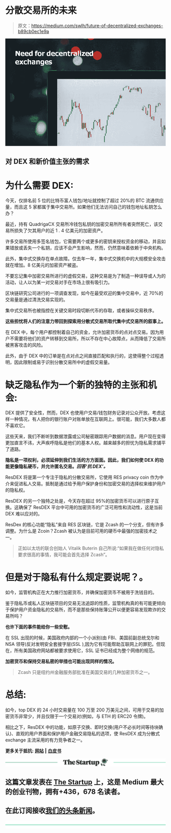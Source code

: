 # 分散交易所的未来

> 原文：<https://medium.com/swlh/future-of-decentralized-exchanges-b89cb0ec1e9a>

![](img/bc7ca5bcf485506a0e7b0f0a373dcf76.png)

## 对 DEX 和新价值主张的需求

# **为什么需要 DEX:**

今天，仅排名前 5 位的比特币富人钱包/地址就控制了超过 20%的 BTC 流通供应量，而且这 5 家都属于集中交易所。如果他们无法访问自己的钱包地址私钥怎么办？

最近，持有 QuadrigaCX 交易所冷钱包私钥的加密交易所所有者突然死亡，该交易所损失了欠其用户的近 1 . 4 亿美元的加密资产。

许多交易所使用多签名钱包，它需要两个或更多的密钥来授权资金的移动，并且如果错放或丢失一个私钥，应该不会产生影响，然而，仍然意味着依赖于中央机构。

此外，集中式交换存在单点故障。仅去年一年，集中式交换机中的大规模安全攻击就在增加。8 亿美元的加密资产被盗。

不要忘记集中加密交易所进行的虚假交易，这种交易是为了制造一种误导或人为的活动，让人以为某一对交易对手在市场上很有吸引力。

区块链研究公司进行的一项调查发现，如今在最受欢迎的集中交易中，近 70%的交易量是通过清洗交易实现的。

集中式交易所也被指控在关键交易时段切断代币的存取，或者操纵交易秩序。

**这些担忧将人们的注意力带回到探索用分散式交易所取代集中式交易所的叙事上。**

在 DEX 中，每个用户都控制着自己的资金，允许加密货币的点对点交易。因为用户不需要将他们的资产转移到交易所，所以不存在中心故障点，从而降低了交易所被黑客攻击的风险。

此外，由于 DEX 中的订单是在点对点之间直接匹配和执行的，这使得整个过程透明，因此限制或易于识别分散交易所中的虚假交易量。

# 缺乏隐私作为一个新的独特的主张和机会:

DEX 提供了安全性，然而，DEX 也使用户交易/钱包财务记录对公众开放。考虑这样一种情况，有人把你的银行账户对账单放在互联网上。很可能，我们大多数人都不喜欢它。

这些天来，我们不断听到数据泄露或公司秘密跟踪用户数据的消息。用户现在变得更加直言不讳，大声疾呼隐私是他们的基本人权。越来越多的担忧为隐私需求铺平了道路。

**隐私是一项权利，必须延伸到我们生活的方方面面。因此，我们如何使 DEX 的功能更像隐私硬币，并允许匿名交易。*回答‘抗 DEX’。***

ResDEX 将是第一个专注于隐私的分散交易所，它使用 RES privacy coin 作为中介来促进私人交易。抵制是通过给予用户保护身份和加密交易的选择权来维护用户的隐私权。

ResDEX 的另一个独特之处是，今天存在超过 95%的加密货币可以进行原子互换。这确保了 ResDEX 平台中可用的加密货币的广泛可用性和流动性，这是当前 DEX 难以应对的。

ResDex 的核心功能“隐私”来自 RES 区块链，它是 Zcash 的一个分支，但有许多调整。为什么是 Zcoin？Zcash 被认为是目前可用的硬币中最强的加密技术之一。

> 正如以太坊的联合创始人 Vitalik Buterin 自己所说:“如果我在做任何对隐私要求很高的事情，我可能会首先选择 Zcash”。

# 但是对于隐私有什么规定要说呢？。

如今，监管机构正在大力推行加密货币，并确保加密货币不被用于洗钱目的。

鉴于隐私币或私人区块链项目的交易无法追踪的性质，监管机构真的有可能更倾向于保护用户资金隐私的交易所，而不是那些保持账簿公开以便更容易发现欺诈的交易所吗？

**也许下面的事件能给你一些安慰。**

在 SSL 出现的时候，美国政府内部的一个小派别(由 FBI、美国前副总统戈尔和 NSA 领导)反对发明安全套接字层(SSL ),因为它有可能帮助互联网上的罪犯。但现在，所有美国政府网站都被要求使用它，SSL 证书已经成为整个网络的规范。

**加密货币和保持交易私密的举措也可能出现同样的情况。**

> Zcash 只是纽约州金融服务部批准在美国交易的几种加密货币之一。

# 总结:

如今，top DEX 的 24 小时交易量在 100 万至 200 万美元之间，可用于交易的加密货币非常少，并且仅限于一个交易对(例如，与 ETH 的 ERC20 令牌)。

相比之下，ResDEX 中的功能，如原子交换、即时交换(用户不必长时间等待块确认)、直观的用户界面和保护用户金融交易隐私的选项，使 ResDEX 成为分散式 exchange 主流采用的有力竞争者之一。

**更多关于抵抗:** [**网站**](https://www.resistance.io/) **|** [**白皮书**](https://docs.resistance.io/Resistance_Whitepaper_v1.5.pdf)

[![](img/308a8d84fb9b2fab43d66c117fcc4bb4.png)](https://medium.com/swlh)

## 这篇文章发表在 [The Startup](https://medium.com/swlh) 上，这是 Medium 最大的创业刊物，拥有+436，678 名读者。

## 在此订阅接收[我们的头条新闻](https://growthsupply.com/the-startup-newsletter/)。

[![](img/b0164736ea17a63403e660de5dedf91a.png)](https://medium.com/swlh)